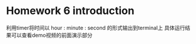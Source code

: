 # Homework 6 introduction
利用timer将时间以 hour : minute : second 的形式输出到terminal上
具体运行结果可以查看demo视频的前面演示部分